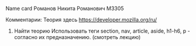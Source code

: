 Name card
Романов Никита Романович
M3305

Комментарии:
Теория здесь https://developer.mozilla.org/ru/

1. Найти теорию Использовать теги section, nav, article, aside, h1-h6, p - согласно их предназначению. (смотреть лекцию)
